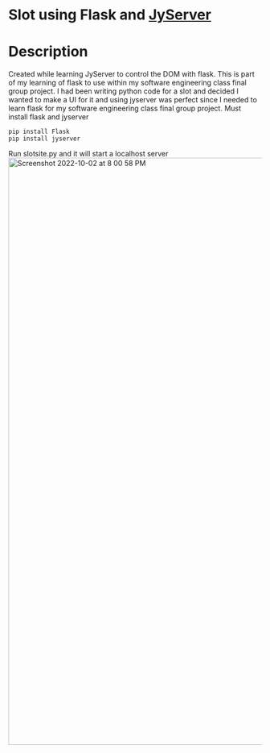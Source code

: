 # Slot using Flask and [JyServer](https://pypi.org/project/jyserver/)

# Description
Created while learning JyServer to control the DOM with flask. This is part of my learning of flask to use within my software engineering class final group project. I had been writing python code for a slot and decided I wanted to make a UI for it and using jyserver was perfect since I needed to learn flask for my software engineering class final group project.
Must install flask and jyserver
```
pip install Flask
pip install jyserver
```

Run slotsite.py and it will start a localhost server
<img width="1165" alt="Screenshot 2022-10-02 at 8 00 58 PM" src="https://user-images.githubusercontent.com/20826285/193482189-5d3be355-5bac-41d3-a4da-ecfac12d6492.png">
